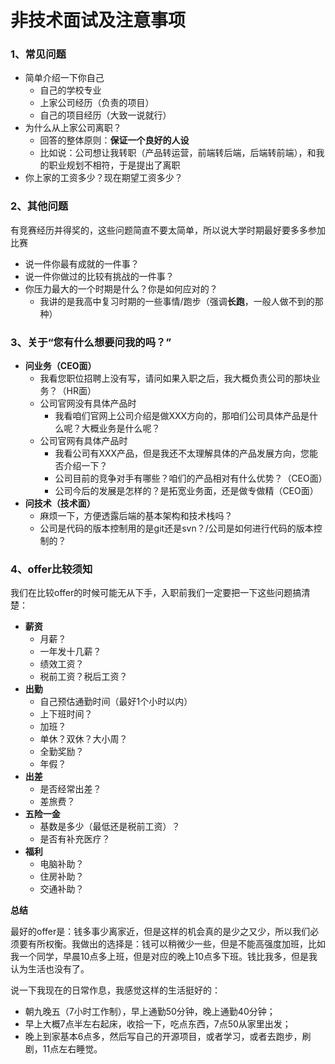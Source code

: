 # 非技术面试及注意事项

### 1、常见问题

- 简单介绍一下你自己
  - 自己的学校专业
  - 上家公司经历（负责的项目）
  - 自己的项目经历（大致一说就行）
- 为什么从上家公司离职？
  - 回答的整体原则：**保证一个良好的人设**
  - 比如说：公司想让我转职（产品转运营，前端转后端，后端转前端），和我的职业规划不相符，于是提出了离职
- 你上家的工资多少？现在期望工资多少？

### 2、其他问题

有竞赛经历并得奖的，这些问题简直不要太简单，所以说大学时期最好要多多参加比赛

- 说一件你最有成就的一件事？
- 说一件你做过的比较有挑战的一件事？
- 你压力最大的一个时期是什么？你是如何应对的？
  - 我讲的是我高中复习时期的一些事情/跑步（强调**长跑**，一般人做不到的那种）

### 3、关于“您有什么想要问我的吗？”

- **问业务（CEO面）**
  - 我看您职位招聘上没有写，请问如果入职之后，我大概负责公司的那块业务？（HR面）
  - 公司官网没有具体产品时
    - 我看咱们官网上公司介绍是做XXX方向的，那咱们公司具体产品是什么呢？大概业务是什么呢？
  - 公司官网有具体产品时
    - 我看公司有XXX产品，但是我还不太理解具体的产品发展方向，您能否介绍一下？
    - 公司目前的竞争对手有哪些？咱们的产品相对有什么优势？（CEO面）
    - 公司今后的发展是怎样的？是拓宽业务面，还是做专做精（CEO面）
- **问技术（技术面）**
  - 麻烦一下，方便透露后端的基本架构和技术栈吗？
  - 公司是代码的版本控制用的是git还是svn？/公司是如何进行代码的版本控制的？

### 4、offer比较须知

我们在比较offer的时候可能无从下手，入职前我们一定要把一下这些问题搞清楚：

- **薪资**
  - 月薪？
  - 一年发十几薪？
  - 绩效工资？
  - 税前工资？税后工资？
- **出勤**
  - 自己预估通勤时间（最好1个小时以内）
  - 上下班时间？
  - 加班？
  - 单休？双休？大小周？
  - 全勤奖励？
  - 年假？
- **出差**
  - 是否经常出差？
  - 差旅费？
- **五险一金**
  - 基数是多少（最低还是税前工资）？
  - 是否有补充医疗？
- **福利**
  - 电脑补助？
  - 住房补助？
  - 交通补助？



**总结**

最好的offer是：钱多事少离家近，但是这样的机会真的是少之又少，所以我们必须要有所权衡。我做出的选择是：钱可以稍微少一些，但是不能高强度加班，比如我一个同学，早晨10点多上班，但是对应的晚上10点多下班。钱比我多，但是我认为生活也没有了。

说一下我现在的日常作息，我感觉这样的生活挺好的：

- 朝九晚五（7小时工作制），早上通勤50分钟，晚上通勤40分钟；
- 早上大概7点半左右起床，收拾一下，吃点东西，7点50从家里出发；
- 晚上到家基本6点多，然后写自己的开源项目，或者学习，或者去跑步，刷剧，11点左右睡觉。